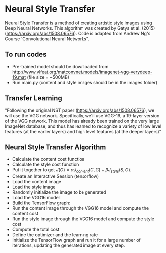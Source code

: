 # Neural Style Transfer

Neural Style Transfer is a method of creating artistic style images using Deep Neural Networks. This algorithm was created by Gatys et al. (2015) (https://arxiv.org/abs/1508.06576). Code is adapted from Andrew Ng's Course 'Convolutional Neural Networks".

## To run codes
* Pre-trained model should be downloaded from http://www.vlfeat.org/matconvnet/models/imagenet-vgg-verydeep-19.mat (file size = ~500MB)
* Run main.py (content and style images should be in the images folder)

## Transfer Learning
"Following the original NST paper (https://arxiv.org/abs/1508.06576), we will use the VGG network. Specifically, we'll use VGG-19, a 19-layer version of the VGG network. This model has already been trained on the very large ImageNet database, and thus has learned to recognize a variety of low level features (at the earlier layers) and high level features (at the deeper layers)"


## Neural Style Transfer Algorithm
* Calculate the content cost function 
* Calculate the style cost function 
* Put it together to get $J(G) = \alpha J_{content}(C,G) + \beta J_{style}(S,G)$.
* Create an Interactive Session (tensorflow)
* Load the content image
* Load the style image
* Randomly initialize the image to be generated
* Load the VGG16 model
* Build the TensorFlow graph:
* Run the content image through the VGG16 model and compute the content cost
* Run the style image through the VGG16 model and compute the style cost
* Compute the total cost
* Define the optimizer and the learning rate
* Initialize the TensorFlow graph and run it for a large number of iterations, updating the generated image at every step.
